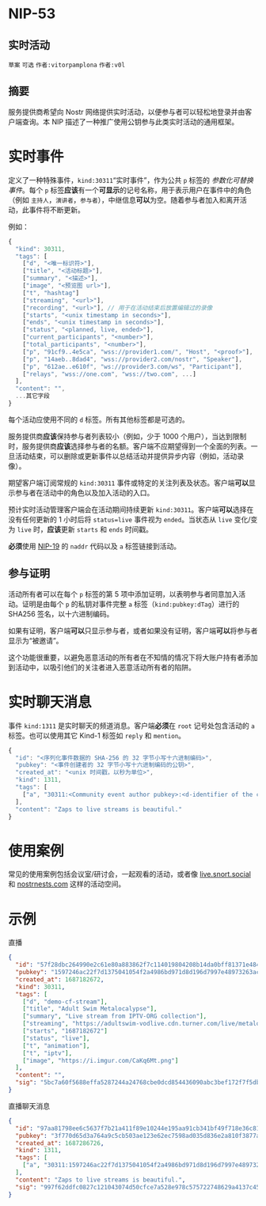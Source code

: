 NIP-53
======

实时活动
--------

`草案` `可选` `作者:vitorpamplona` `作者:v0l`

## 摘要

服务提供商希望向 Nostr 网络提供实时活动，以便参与者可以轻松地登录并由客户端查询。本 NIP 描述了一种推广使用公钥参与此类实时活动的通用框架。

# 实时事件

定义了一种特殊事件，`kind:30311`“实时事件”，作为公共 `p` 标签的 _参数化可替换事件_。每个 `p` 标签**应该**有一个**可显示**的记号名称，用于表示用户在事件中的角色（例如 `主持人`，`演讲者`，`参与者`），中继信息**可以**为空。随着参与者加入和离开活动，此事件将不断更新。

例如：

```js
{
  "kind": 30311,
  "tags": [
    ["d", "<唯一标识符>"],
    ["title", "<活动标题>"],
    ["summary", "<描述>"],
    ["image", "<预览图 url>"],
    ["t", "hashtag"]
    ["streaming", "<url>"],
    ["recording", "<url>"], // 用于在活动结束后放置编辑过的录像
    ["starts", "<unix timestamp in seconds>"],
    ["ends", "<unix timestamp in seconds>"],
    ["status", "<planned, live, ended>"],
    ["current_participants", "<number>"],
    ["total_participants", "<number>"],
    ["p", "91cf9..4e5ca", "wss://provider1.com/", "Host", "<proof>"],
    ["p", "14aeb..8dad4", "wss://provider2.com/nostr", "Speaker"],
    ["p", "612ae..e610f", "ws://provider3.com/ws", "Participant"],
    ["relays", "wss://one.com", "wss://two.com", ...]
  ],
  "content": "",
  ...其它字段
}
```

每个活动应使用不同的 `d` 标签。所有其他标签都是可选的。

服务提供商**应该**保持参与者列表较小（例如，少于 1000 个用户），当达到限制时，服务提供商**应该**选择参与者的名额。客户端不应期望得到一个全面的列表。一旦活动结束，可以删除或更新事件以总结活动并提供异步内容（例如，活动录像）。

期望客户端订阅常规的 `kind:30311` 事件或特定的关注列表及状态。客户端**可以**显示参与者在活动中的角色以及加入活动的入口。

预计实时活动管理客户端会在活动期间持续更新 `kind:30311`。客户端**可以**选择在没有任何更新的 1 小时后将 `status=live` 事件视为 `ended`。当状态从 `live` 变化/变为 `live` 时，**应该**更新 `starts` 和 `ends` 时间戳。

**必须**使用 [NIP-19](19.md) 的 `naddr` 代码以及 `a` 标签链接到活动。

## 参与证明

活动所有者可以在每个 `p` 标签的第 5 项中添加证明，以表明参与者同意加入活动。证明是由每个 `p` 的私钥对事件完整 `a` 标签（`kind:pubkey:dTag`）进行的 SHA256 签名，以十六进制编码。

如果有证明，客户端**可以**只显示参与者，或者如果没有证明，客户端**可以**将参与者显示为“被邀请”。

这个功能很重要，以避免恶意活动的所有者在不知情的情况下将大账户持有者添加到活动中，以吸引他们的关注者进入恶意活动所有者的陷阱。

# 实时聊天消息

事件 `kind:1311` 是实时聊天的频道消息。客户端**必须**在 `root` 记号处包含活动的 `a` 标签。也可以使用其它 Kind-1 标签如 `reply` 和 `mention`。

```js
{
  "id": "<序列化事件数据的 SHA-256 的 32 字节小写十六进制编码>",
  "pubkey": "<事件创建者的 32 字节小写十六进制编码的公钥>",
  "created_at": "<unix 时间戳，以秒为单位>",
  "kind": 1311,
  "tags": [
    ["a", "30311:<Community event author pubkey>:<d-identifier of the community>", "<Optional relay url>", "root"],
  ],
  "content": "Zaps to live streams is beautiful."
}
```

# 使用案例

常见的使用案例包括会议室/研讨会，一起观看的活动，或者像 [live.snort.social](https://live.snort.social) 和 [nostrnests.com](https://nostrnests.com) 这样的活动空间。

# 示例

直播

```json
{
  "id": "57f28dbc264990e2c61e80a883862f7c114019804208b14da0bff81371e484d2",
  "pubkey": "1597246ac22f7d1375041054f2a4986bd971d8d196d7997e48973263ac9879ec",
  "created_at": 1687182672,
  "kind": 30311,
  "tags": [
    ["d", "demo-cf-stream"],
    ["title", "Adult Swim Metalocalypse"],
    ["summary", "Live stream from IPTV-ORG collection"],
    ["streaming", "https://adultswim-vodlive.cdn.turner.com/live/metalocalypse/stream.m3u8"],
	["starts", "1687182672"]
    ["status", "live"],
    ["t", "animation"],
    ["t", "iptv"],
    ["image", "https://i.imgur.com/CaKq6Mt.png"]
  ],
  "content": "",
  "sig": "5bc7a60f5688effa5287244a24768cbe0dcd854436090abc3bef172f7f5db1410af4277508dbafc4f70a754a891c90ce3b966a7bc47e7c1eb71ff57640f3d389"
}
```

直播聊天消息

```json
{
  "id": "97aa81798ee6c5637f7b21a411f89e10244e195aa91cb341bf49f718e36c8188",
  "pubkey": "3f770d65d3a764a9c5cb503ae123e62ec7598ad035d836e2a810f3877a745b24",
  "created_at": 1687286726,
  "kind": 1311,
  "tags": [
    ["a", "30311:1597246ac22f7d1375041054f2a4986bd971d8d196d7997e48973263ac9879ec:demo-cf-stream", "", "root"]
  ],
  "content": "Zaps to live streams is beautiful.",
  "sig": "997f62ddfc0827c121043074d50cfce7a528e978c575722748629a4137c45b75bdbc84170bedc723ef0a5a4c3daebf1fef2e93f5e2ddb98e5d685d022c30b622"
}
````
